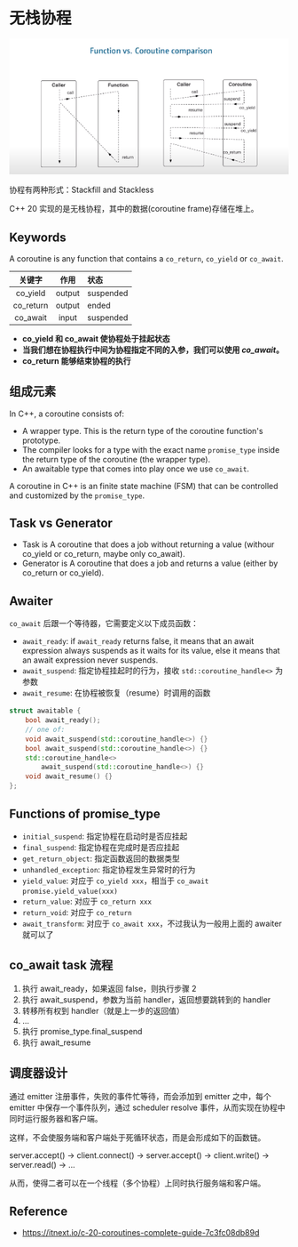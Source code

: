# 无栈协程

![coroutine](images/coroutine.png)

协程有两种形式：Stackfill and Stackless

C++ 20 实现的是无栈协程，其中的数据(coroutine frame)存储在堆上。

## Keywords

A coroutine is any function that contains a `co_return`, `co_yield` or `co_await`.

|  关键字   |  作用  | 状态      |
| :-------: | :----: | :-------- |
| co_yield  | output | suspended |
| co_return | output | ended     |
| co_await  | input  | suspended |

- **co_yield 和 co_await 使协程处于挂起状态**
- **当我们想在协程执行中间为协程指定不同的入参，我们可以使用 _co_await_。**
- **co_return 能够结束协程的执行**

## 组成元素

In C++, a coroutine consists of:

- A wrapper type. This is the return type of the coroutine function's prototype.
- The compiler looks for a type with the exact name `promise_type` inside the return type of the coroutine (the wrapper type).
- An awaitable type that comes into play once we use `co_await`.

A coroutine in C++ is an finite state machine (FSM) that can be controlled and customized by the `promise_type`.

## Task vs Generator

- Task is A coroutine that does a job without returning a value (withour co_yield or co_return, maybe only co_await).
- Generator is A coroutine that does a job and returns a value (either by co_return or co_yield).

## Awaiter

`co_await` 后跟一个等待器，它需要定义以下成员函数：

- `await_ready`: if `await_ready` returns false, it means that an await expression always suspends as it waits for its value, else it means that an await expression never suspends.
- `await_suspend`: 指定协程挂起时的行为，接收 `std::coroutine_handle<>` 为参数
- `await_resume`: 在协程被恢复（resume）时调用的函数

```cpp
struct awaitable {
    bool await_ready();
    // one of:
    void await_suspend(std::coroutine_handle<>) {}
    bool await_suspend(std::coroutine_handle<>) {}
    std::coroutine_handle<>
        await_suspend(std::coroutine_handle<>) {}
    void await_resume() {}
};
```

## Functions of promise_type

- `initial_suspend`: 指定协程在启动时是否应挂起
- `final_suspend`: 指定协程在完成时是否应挂起
- `get_return_object`: 指定函数返回的数据类型
- `unhandled_exception`: 指定协程发生异常时的行为
- `yield_value`: 对应于 `co_yield xxx`，相当于 `co_await promise.yield_value(xxx)`
- `return_value`: 对应于 `co_return xxx`
- `return_void`: 对应于 `co_return`
- `await_transform`: 对应于 `co_await xxx`，不过我认为一般用上面的 awaiter 就可以了

## co_await task 流程

1. 执行 await_ready，如果返回 false，则执行步骤 2
2. 执行 await_suspend，参数为当前 handler，返回想要跳转到的 handler
3. 转移所有权到 handler（就是上一步的返回值）
4. ...
5. 执行 promise_type.final_suspend
6. 执行 await_resume

## 调度器设计

通过 emitter 注册事件，失败的事件忙等待，而会添加到 emitter 之中，每个 emitter 中保存一个事件队列，通过 scheduler resolve 事件，从而实现在协程中同时运行服务器和客户端。

这样，不会使服务端和客户端处于死循环状态，而是会形成如下的函数链。

server.accept() -> client.connect() -> server.accept() -> client.write() -> server.read() -> ...

从而，使得二者可以在一个线程（多个协程）上同时执行服务端和客户端。

## Reference

- <https://itnext.io/c-20-coroutines-complete-guide-7c3fc08db89d>
